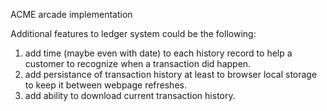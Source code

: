 ACME arcade implementation

Additional features to ledger system could be the following:
1) add time (maybe even with date) to each history record to help a customer to recognize when a transaction did happen.
2) add persistance of transaction history at least to browser local storage to keep it between webpage refreshes.
3) add ability to download current transaction history.